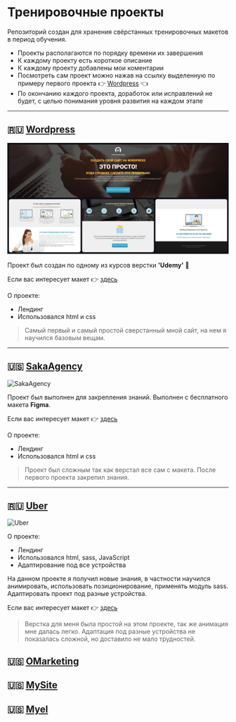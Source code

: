 # Тренировочные проекты

Репозиторий создан для хранения свёрстанных тренировочных макетов в период обучения.

- Проекты располагаются по порядку времени их завершения
- К каждому проекту есть короткое описание
- К каждому проекту добавлены мои коментарии
- Посмотреть сам проект можно нажав на ссылку выделенную по примеру первого проекта :point_right: [Wordpress](https://Twincki.github.io/wordpress/src/) :point_left:
- По окончанию каждого проекта, доработок или исправлений не будет, с целью
  понимания уровня развития на каждом этапе

---

## :ru: [Wordpress](https://Twincki.github.io/wordpress/src/)

![wordpress](Material_for_description/img/Wordpress.jpg)

Проект был создан по одному из курсов верстки **'Udemy'** :clap:

Если вас интересует макет :point_right: [здесь](https://www.figma.com/file/dmDxKhqtcdB2tQagsgFz8U/WordPress2)

О проекте:

- Лендинг
- Использовался html и css

> Самый первый и самый простой сверстанный мной сайт, на нем я научился базовым вещам.

---

## :us: [SakaAgency](https://Twincki.github.io/SakaAgency/src/)

![SakaAgency](Material_for_description/Gif/SakaAgency.gif)

Проект был выполнен для закрепления знаний. Выполнен с бесплатного макета **Figma**.

Если вас интересует макет :point_right: [здесь](https://www.figma.com/file/QIETjlMfRC7ZfZ1jCG6nGe/Digital-Agency?node-id=0%3A1)

О проекте:

- Лендинг
- Использовался html и css

> Проект был сложным так как верстал все сам с макета. После первого проекта закрепил знания.

---

## :ru: [Uber](https://Twincki.github.io/Uber/src/)

![Uber](Material_for_description/Gif/Uber.gif)

О проекте:

- Лендинг
- Использовался html, sass, JavaScript
- Адаптирование под все устройства

На данном проекте я получил новые знания, в частности научился анимировать, использовать позиционирование, применять модуль sass. Адаптировать проект под разные устройства.

Если вас интересует макет :point_right: [здесь](<https://www.figma.com/file/idD8FvhA1hC8hc98hE0YSl/UBER_course-(Copy)?node-id=0%3A1>)

> Верстка для меня была простой на этом проекте, так же анимация мне далась легко. Адаптация под разные устройства не показалась сложной, но доставило не мало трудностей.

## :us: [OMarketing](https://Twincki.github.io/OMarketing/src/)

## :us: [MySite](https://Twincki.github.io/MySite/src/)

## :us: [Myel](https://Twincki.github.io/Myel/src/)
